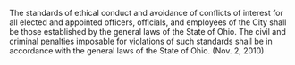 The standards of ethical conduct and avoidance of conflicts of interest for all elected and appointed officers, officials, and employees of the City shall be those established by the general laws of the State of Ohio.
The civil and criminal penalties imposable for violations of such standards shall be in accordance with the general laws of the State of Ohio. (Nov. 2, 2010)